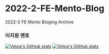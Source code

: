 # 2022-2-FE-Mento-Blog
2022-2 FE Mento Bloging Archive

### 이지원 멘토
[![Velog's GitHub stats](https://velog-readme-stats.vercel.app/api/list?name=isdiscodead)](https://velog.io/@isdiscodead)
[![Velog's GitHub stats](https://velog-readme-stats.vercel.app/api?name=isdiscodead&tag=LikeLion)](https://velog-readme-stats.vercel.app/api/redirect?name=isdiscodead&tag=LikeLion)
